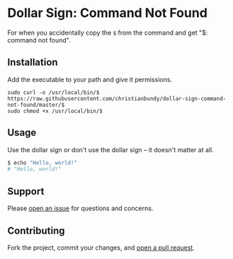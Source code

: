 Dollar Sign: Command Not Found
=============================

For when you accidentally copy the `$` from the command and get "$: command not found".


## Installation

Add the executable to your path and give it permissions.

```
sudo curl -o /usr/local/bin/$ https://raw.githubusercontent.com/christianbundy/dollar-sign-command-not-found/master/$
sudo chmod +x /usr/local/bin/$
```

## Usage

Use the dollar sign or don't use the dollar sign – it doesn't matter at all.

```sh
$ echo "Hello, world!"
# "Hello, world!"
```

## Support

Please [open an issue](https://github.com/christianbundy/dollar-sign-command-not-found/new) for questions and concerns.

## Contributing

Fork the project, commit your changes, and [open a pull request](https://github.com/christianbundy/dollar-sign-command-not-found/compare/).
